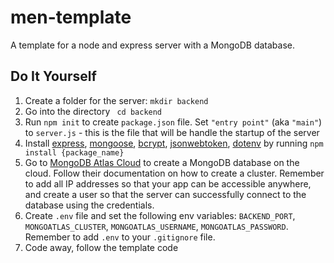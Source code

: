 # men-template
A template for a node and express server with a MongoDB database.

## Do It Yourself
1. Create a folder for the server: `mkdir backend`
2. Go into the directory ` cd backend`
3. Run `npm init` to create `package.json` file. Set `"entry point"` (aka `"main"`) to `server.js` - this is the file that will be handle the startup of the server
5. Install [express](https://www.npmjs.com/package/express), [mongoose](https://www.npmjs.com/package/mongoose), [bcrypt](https://www.npmjs.com/package/bcrypt), [jsonwebtoken](https://www.npmjs.com/package/jsonwebtoken), [dotenv](https://www.npmjs.com/package/dotenv) by running ```npm install {package_name}```
6. Go to [MongoDB Atlas Cloud](https://www.mongodb.com/cloud/atlas/register) to create a MongoDB database on the cloud. Follow their documentation on how to create a cluster. Remember to add all IP addresses so that your app can be accessible anywhere, and create a user so that the server can successfully connect to the database using the credentials. 
7. Create `.env` file and set the following env variables: `BACKEND_PORT`, `MONGOATLAS_CLUSTER`, `MONGOATLAS_USERNAME`, `MONGOATLAS_PASSWORD`. Remember to add `.env` to your `.gitignore` file.
8. Code away, follow the template code
